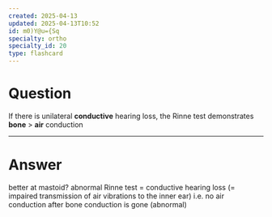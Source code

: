 ```yaml
---
created: 2025-04-13
updated: 2025-04-13T10:52
id: m0)Y@u={Sq
specialty: ortho
specialty_id: 20
type: flashcard
---
```


# Question
If there is unilateral **conductive** hearing loss, the Rinne test demonstrates **bone** > **air** conduction

---

# Answer
better at mastoid? abnormal Rinne test = conductive hearing loss (= impaired transmission of air vibrations to the inner ear) i.e. no air conduction after bone conduction is gone (abnormal)